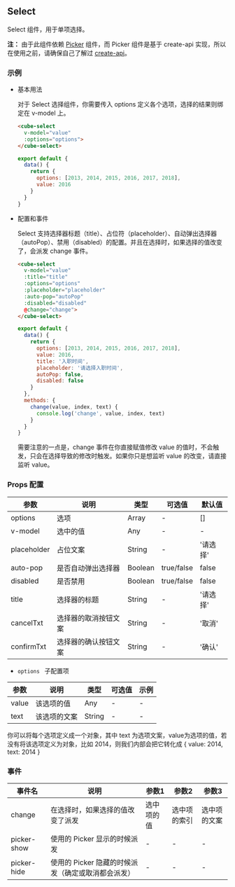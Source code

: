 ## Select

Select 组件，用于单项选择。

__注：__ 由于此组件依赖 [Picker](#/zh-CN/docs/picker) 组件，而 Picker 组件是基于 create-api 实现，所以在使用之前，请确保自己了解过 [create-api](#/zh-CN/docs/create-api)。

### 示例

- 基本用法

  对于 Select 选择组件，你需要传入 options 定义各个选项，选择的结果则绑定在 v-model 上。

  ```html
  <cube-select
    v-model="value"
    :options="options">
  </cube-select>
  ```
  ```js
  export default {
    data() {
      return {
        options: [2013, 2014, 2015, 2016, 2017, 2018],
        value: 2016
      }
    }
  }
  ```

- 配置和事件

  Select 支持选择器标题（title）、占位符（placeholder）、自动弹出选择器（autoPop）、禁用（disabled）的配置。并且在选择时，如果选择的值改变了，会派发 change 事件。

  ```html
  <cube-select
    v-model="value"
    :title="title"
    :options="options"
    :placeholder="placeholder"
    :auto-pop="autoPop"
    :disabled="disabled"
    @change="change">
  </cube-select>
  ```
  ```js
  export default {
    data() {
      return {
        options: [2013, 2014, 2015, 2016, 2017, 2018],
        value: 2016,
        title: '入职时间',
        placeholder: '请选择入职时间',
        autoPop: false,
        disabled: false
      }
    },
    methods: {
      change(value, index, text) {
        console.log('change', value, index, text)
      }
    }
  }
  ```

  需要注意的一点是，change 事件在你直接赋值修改 value 的值时，不会触发，只会在选择导致的修改时触发。如果你只是想监听 value 的改变，请直接监听 value。

### Props 配置

| 参数 | 说明 | 类型 | 可选值 | 默认值 |
| - | - | - | - | - |
| options | 选项 | Array | - | [] |
| v-model | 选中的值 | Any | - | - |
| placeholder | 占位文案 | String | - | '请选择' |
| auto-pop | 是否自动弹出选择器 | Boolean | true/false | false |
| disabled | 是否禁用 | Boolean | true/false | false |
| title | 选择器的标题 | String | - | '请选择' |
| cancelTxt | 选择器的取消按钮文案 | String | - | '取消' |
| confirmTxt | 选择器的确认按钮文案 | String | - | '确认' |

- `options ` 子配置项

| 参数 | 说明 | 类型 | 可选值 | 示例 |
| - | - | - | - | - |
| value | 该选项的值 | Any | - | - |
| text | 该选项的文案 | String | - | - |

你可以将每个选项定义成一个对象，其中 text 为选项文案，value为选项的值，若没有将该选项定义为对象，比如 2014，则我们内部会把它转化成 { value: 2014, text: 2014 }

### 事件

| 事件名 | 说明 | 参数1 | 参数2 | 参数3 |
| - | - | - | - | - |
| change | 在选择时，如果选择的值改变了派发 | 选中项的值 | 选中项的索引 | 选中项的文案 |
| picker-show | 使用的 Picker 显示的时候派发 | - | - | - |
| picker-hide | 使用的 Picker 隐藏的时候派发（确定或取消都会派发） | - | - | - |
